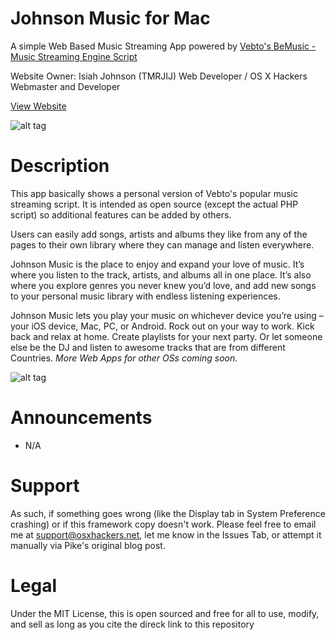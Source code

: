 

# Johnson Music for Mac
A simple Web Based Music Streaming App powered by [Vebto's BeMusic - Music Streaming Engine Script](https://codecanyon.net/item/bemusic-music-streaming-engine/13616699?s_rank=3)

Website Owner:
Isiah Johnson (TMRJIJ)
Web Developer / OS X Hackers Webmaster and Developer

[View Website](http://JohnsonMusic.xyz/)

![alt tag](http://dl.osxhackers.net/.images/JNMusic/Mac%20App.png)

# Description

This app basically shows a personal version of Vebto's popular music streaming script. It is intended as open source (except the actual PHP script) so additional features can be added by others. 

Users can easily add songs, artists and albums they like from any of the pages to their own library where they can manage and listen everywhere.

Johnson Music is the place to enjoy and expand your love of music. It’s where you listen to the track, artists, and albums all in one place. It’s also where you explore genres you never knew you’d love, and add new songs to your personal music library with endless listening experiences.

Johnson Music lets you play your music on whichever device you’re using – your iOS device, Mac, PC, or Android. Rock out on your way to work. Kick back and relax at home. Create playlists for your next party. Or let someone else be the DJ and listen to awesome tracks that are from different Countries. 
_More Web Apps for other OSs coming soon._

![alt tag](http://dl.osxhackers.net/.images/JNMusic/JNMusic%20iMac%20Retina%20Display.png)

# Announcements
- N/A

# Support

As such, if something goes wrong (like the Display tab in System Preference crashing) or if this framework copy doesn't work. Please feel free to email me at support@osxhackers.net, let me know in the Issues Tab, or attempt it manually via Pike's original blog post.

# Legal 

Under the MIT License, this is open sourced and free for all to use, modify, and sell as long as you cite the direck link to this repository
